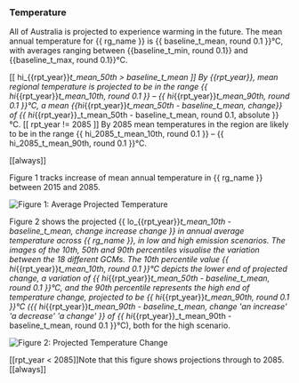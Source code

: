 
### Temperature

All of Australia is projected to experience warming in the future.  The mean annual temperature for {{ rg_name }} is {{ baseline_t_mean, round 0.1 }}&deg;C, with averages ranging between {{baseline_t_min, round 0.1}} and {{baseline_t_max, round 0.1}}&deg;C.

[[ hi_{{rpt_year}}_t_mean_50th > baseline_t_mean ]]
By {{rpt_year}}, mean regional temperature is projected to be in the range {{ hi_{{rpt_year}}_t_mean_10th, round 0.1 }} &ndash; {{ hi_{{rpt_year}}_t_mean_90th, round 0.1 }}&deg;C, a mean {{hi_{{rpt_year}}_t_mean_50th - baseline_t_mean, change}} of {{ hi_{{rpt_year}}_t_mean_50th - baseline_t_mean, round 0.1, absolute }}&deg;C.
[[ rpt_year != 2085 ]]
By 2085 mean temperatures in the region are likely to be in the range {{ hi_2085_t_mean_10th, round 0.1 }} &ndash; {{ hi_2085_t_mean_90th, round 0.1 }}&deg;C.

[[always]]

Figure 1 tracks increase of mean annual temperature in {{ rg_name }} between 2015 and 2085.

![Figure 1: Average Projected Temperature]({{region_data_path}}/absolute_climate_temperature.png)

Figure 2 shows the projected {{ lo_{{rpt_year}}_t_mean_10th - baseline_t_mean, change increase change }} in annual average temperature across {{ rg_name }}, in low and high emission scenarios.  The images of the 10th, 50th and 90th percentiles visualise the variation between the 18 different GCMs.  The 10th percentile value {{ hi_{{rpt_year}}_t_mean_10th, round 0.1 }}&deg;C depicts the lower end of projected change, a variation of {{ hi_{{rpt_year}}_t_mean_50th - baseline_t_mean, round 0.1 }}&deg;C, and the 90th percentile represents the high end of temperature change, projected to be {{ hi_{{rpt_year}}_t_mean_90th, round 0.1 }}&deg;C ({{ hi_{{rpt_year}}_t_mean_90th - baseline_t_mean, change 'an increase' 'a decrease' 'a change' }} of {{ hi_{{rpt_year}}_t_mean_90th - baseline_t_mean, round 0.1 }}&deg;C), both for the high scenario.

![Figure 2: Projected Temperature Change]({{region_data_path}}/delta_temperature.png)

[[rpt_year < 2085]]Note that this figure shows projections through to 2085.[[always]]

